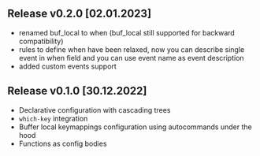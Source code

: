 ## Release v0.2.0 [02.01.2023]

- renamed buf_local to when (buf_local still supported for backward compatibility)
- rules to define when have been relaxed, now you can describe single event in when field and you can use event name as event description
- added custom events support

## Release v0.1.0 [30.12.2022]

- Declarative configuration with cascading trees
- `which-key` integration
- Buffer local keymappings configuration using autocommands under the hood
- Functions as config bodies

